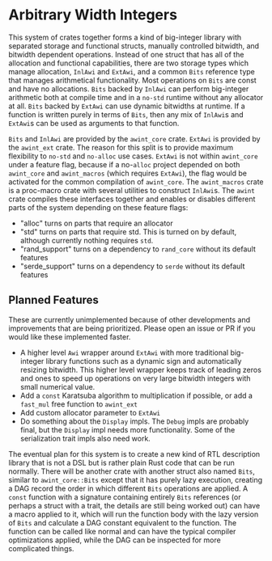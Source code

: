 # Arbitrary Width Integers

This system of crates together forms a kind of big-integer library with separated storage and
functional structs, manually controlled bitwidth, and bitwidth dependent operations. Instead of one
struct that has all of the allocation and functional capabilities, there are two storage types which
manage allocation, `InlAwi` and `ExtAwi`, and a common `Bits` reference type that manages
arithmetical functionality. Most operations on `Bits` are const and have no allocations. `Bits`
backed by `InlAwi` can perform big-integer arithmetic both at compile time and in a `no-std` runtime
without any allocator at all. `Bits` backed by `ExtAwi` can use dynamic bitwidths at runtime. If a
function is written purely in terms of `Bits`, then any mix of `InlAwi`s and `ExtAwi`s can be used
as arguments to that function.

`Bits` and `InlAwi` are provided by the `awint_core` crate.
`ExtAwi` is provided by the `awint_ext` crate. The reason for this split is to provide maximum
flexibility to `no-std` and `no-alloc` use cases. `ExtAwi` is not within `awint_core` under a
feature flag, because if a no-`alloc` project depended on both `awint_core` and `awint_macros`
(which requires `ExtAwi`), the flag would be activated for the common compilation of `awint_core`.
The `awint_macros` crate is a proc-macro crate with several utilities to construct `InlAwi`s.
The `awint` crate compiles these interfaces together and enables or disables different parts of the
system depending on these feature flags:

- "alloc" turns on parts that require an allocator
- "std" turns on parts that require std. This is turned on by default, although currently nothing
  requires `std`.
- "rand_support" turns on a dependency to `rand_core` without its default features
- "serde_support" turns on a dependency to `serde` without its default features

## Planned Features

These are currently unimplemented because of other developments and improvements that are being
prioritized. Please open an issue or PR if you would like these implemented faster.

- A higher level `Awi` wrapper around `ExtAwi` with more traditional big-integer library functions
   such as a dynamic sign and automatically resizing bitwidth. This higher level wrapper keeps track
   of leading zeros and ones to speed up operations on very large bitwidth integers with small
   numerical value.
- Add a `const` Karatsuba algorithm to multiplication if possible, or add a `fast_mul` free function
  to `awint_ext`
- Add custom allocator parameter to `ExtAwi`
- Do something about the `Display` impls. The `Debug` impls are probably final, but the `Display`
  impl needs more functionality. Some of the serialization trait impls also need work.

The eventual plan for this system is to create a new kind of RTL description library that is not a
DSL but is rather plain Rust code that can be run normally. There will be another crate with another
struct also named `Bits`, similar to `awint_core::Bits` except that it has purely lazy execution,
creating a DAG record the order in which different `Bits` operations are applied. A `const`
function with a signature containing entirely `Bits` references (or perhaps a struct with a trait,
the details are still being worked out) can have a macro applied to it, which will run the function
body with the lazy version of `Bits` and calculate a DAG constant equivalent to the function. The
function can be called like normal and can have the typical compiler optimizations applied, while
the DAG can be inspected for more complicated things.
